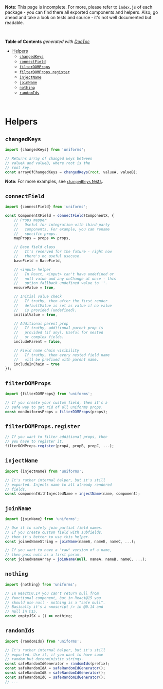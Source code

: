 **Note:** This page is incomplete. For more, please refer to `index.js` of each package - you can find there all exported components and helpers. Also, go ahead and take a look on tests and source - it's not well documented but readable.

<br>

<!-- START doctoc generated TOC please keep comment here to allow auto update -->
<!-- DON'T EDIT THIS SECTION, INSTEAD RE-RUN doctoc TO UPDATE -->
**Table of Contents**  *generated with [DocToc](https://github.com/thlorenz/doctoc)*

- [Helpers](#helpers)
    - [`changedKeys`](#changedkeys)
    - [`connectField`](#connectfield)
    - [`filterDOMProps`](#filterdomprops)
    - [`filterDOMProps.register`](#filterdompropsregister)
    - [`injectName`](#injectname)
    - [`joinName`](#joinname)
    - [`nothing`](#nothing)
    - [`randomIds`](#randomids)

<!-- END doctoc generated TOC please keep comment here to allow auto update -->

<br>

# Helpers

## `changedKeys`

```js
import {changedKeys} from 'uniforms';

// Returns array of changed keys between
// valueA and valueB, where root is the
// root key.
const arrayOfChangedKeys = changedKeys(root, valueA, valueB);
```

**Note:** For more examples, see [`changedKeys` tests](https://github.com/vazco/uniforms/blob/master/packages/uniforms/test/helpers/changedKeys.js).

## `connectField`

```js
import {connectField} from 'uniforms';

const ComponentXField = connectField(ComponentX, {
    // Props mapper
    //   Useful for integration with third-party
    //   components. For example, you can rename
    //   specific props.
    mapProps = props => props,

    // Base field class
    //   It's reserved for the future - right now
    //   there's no useful usecase.
    baseField = BaseField,

    // <input> helper
    //   In React, <input> can't have undefined or
    //   null value and any onChange at once - this
    //   option fallback undefined value to ''.
    ensureValue = true,

    // Initial value check
    //   If truthy, then after the first render
    //   defaultValue is set as value if no value
    //   is provided (undefined).
    initialValue = true,

    // Additional parent prop
    //   If truthy, additional parent prop is
    //   provided (if any). Useful for nested
    //   or complex fields.
    includeParent = false,

    // Field name chain visibility
    //   If truthy, then every nested field name
    //   will be prefixed with parent name.
    includeInChain = true
});
```

## `filterDOMProps`

```js
import {filterDOMProps} from 'uniforms';

// If you create your custom field, then it's a
// safe way to get rid of all uniforms props.
const nonUniformsProps = filterDOMProps(props);
```

## `filterDOMProps.register`

```js
// If you want to filter additional props, then
// you have to register it.
filterDOMProps.register(propA, propB, propC, ...);
```

## `injectName`

```js
import {injectName} from 'uniforms';

// It's rather internal helper, but it's still
// exported. Injects name to all already rendered
// fields.
const componentWithInjectedName = injectName(name, component);
```

## `joinName`

```js
import {joinName} from 'uniforms';

// Use it to safely join partial field names.
// If you create custom field with subfields,
// then it's better to use this helper.
const joinedNameString = joinName(nameA, nameB, nameC, ...);

// If you want to have a "raw" version of a name,
// then pass null as a first param.
const joinedNameArray = joinName(null, nameA, nameB, nameC, ...);
```

## `nothing`

```js
import {nothing} from 'uniforms';

// In React@0.14 you can't return null from
// functional component, but in React@15 you
// should use null - nothing is a "safe null".
// Basically it's a <noscript /> in @0.14 and
// null in @15.
const emptyJSX = () => nothing;
```

## `randomIds`

```js
import {randomIds} from 'uniforms';

// It's rather internal helper, but it's still
// exported. Use it, if you want to have some
// random but deterministic strings.
const safeRandomIdGenerator = randomIds(prefix);
const safeRandomIdA = safeRandomIdGenerator();
const safeRandomIdB = safeRandomIdGenerator();
const safeRandomIdC = safeRandomIdGenerator();
// ...
```
